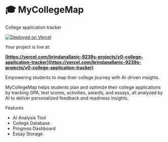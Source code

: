 # 🎓 MyCollegeMap

College application tracker

[![Deployed on Vercel](https://img.shields.io/badge/Deployed%20on-Vercel-black?style=for-the-badge&logo=vercel)](https://vercel.com/brindanallanic-9239s-projects/v0-college-application-tracker)

Your project is live at:

**[https://vercel.com/brindanallanic-9239s-projects/v0-college-application-tracker](https://vercel.com/brindanallanic-9239s-projects/v0-college-application-tracker)**

Empowering students to map their college journey with AI-driven insights.

MyCollegeMap helps students plan and optimize their college applications by tracking GPA, test scores, activities, awards, and essays, all analyzed by AI to deliver personalized feedback and readiness insights.

Features
- AI Analysis Tool
- College Database
- Progress Dashboard
- Essay Storage
